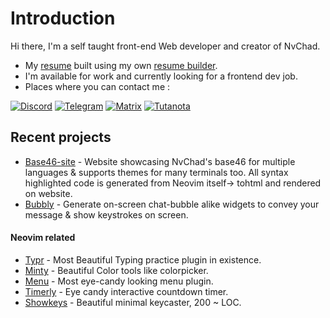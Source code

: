 # Introduction 

Hi there, I'm a self taught front-end Web developer and creator of NvChad.

- My [resume](https://github.com/user-attachments/files/21798908/resume.pdf) built using my own [resume builder](https://github.com/siduck/quickcv).
- I'm available for work and currently looking for a frontend dev job.
- Places where you can contact me : 

[![Discord](https://img.shields.io/badge/Discord-%235865F2.svg?style=for-the-badge&logo=discord&logoColor=white)](https://discord.com/users/600704648038580235)
[![Telegram](https://img.shields.io/badge/Telegram-2CA5E0?style=for-the-badge&logo=telegram&logoColor=white)](https://t.me/siduck_og)
[![Matrix](https://img.shields.io/badge/matrix-0A976F?style=for-the-badge&logo=Matrix&logoColor=white)](https://matrix.to/#/@siduck:matrix.org)
[![Tutanota](https://img.shields.io/badge/Tutanota-840010?style=for-the-badge&logo=Tutanota&logoColor=white)](mailto:siduck@tutanota.com)

## Recent projects 

- [Base46-site](https://github.com/siduck/base46-site) - Website showcasing NvChad's base46 for multiple languages & supports themes for many terminals too. All syntax highlighted code is generated from Neovim itself-> tohtml and rendered on website.
- [Bubbly](https://github.com/siduck/bubbly) - Generate on-screen chat-bubble alike widgets to convey your message & show keystrokes on screen.

#### Neovim related
- [Typr](https://github.com/nvchad/typr) - Most Beautiful Typing practice plugin in existence.
- [Minty](https://github.com/nvchad/minty) - Beautiful Color tools like colorpicker.
- [Menu](https://github.com/nvchad/menu) - Most eye-candy looking menu plugin.
- [Timerly](https://github.com/NvChad/timerly) - Eye candy interactive countdown timer.
- [Showkeys](https://github.com/NvChad/showkeys) - Beautiful minimal keycaster, 200 ~ LOC.
